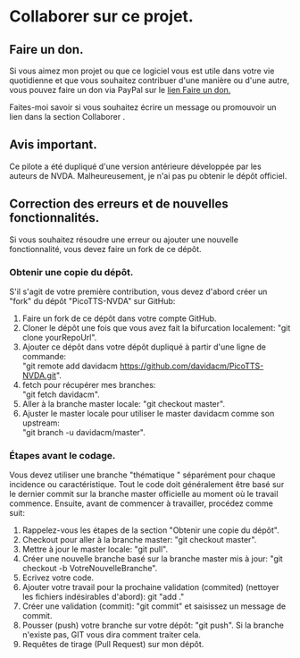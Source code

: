 # Collaborer sur ce projet.
## Faire un don.
  Si vous aimez mon projet ou que ce logiciel vous est utile dans votre vie quotidienne et que vous souhaitez contribuer d'une manière ou d'une autre, vous pouvez faire un don via PayPal sur le
  [lien Faire un don.](https://paypal.me/davicm)

  Faites-moi savoir si vous souhaitez écrire un message ou promouvoir un lien dans la section Collaborer .

## Avis important.
Ce pilote a été dupliqué d'une version antérieure développée par les auteurs de NVDA. Malheureusement, je n'ai pas pu obtenir le dépôt officiel.

## Correction des erreurs et de nouvelles fonctionnalités.
  Si vous souhaitez résoudre une erreur ou ajouter une nouvelle fonctionnalité, vous devez faire  un fork de ce dépôt.

  ### Obtenir une copie du dépôt.
  S'il s'agit de votre première contribution, vous devez d'abord créer un "fork" du dépôt "PicoTTS-NVDA" sur GitHub:
1. Faire un fork de ce  dépôt dans votre compte  GitHub.
  2. Cloner le dépôt une fois que vous avez fait   la bifurcation localement: "git clone yourRepoUrl".
  3. Ajouter ce dépôt dans votre dépôt dupliqué à partir d'une ligne de commande:  
  "git remote add davidacm https://github.com/davidacm/PicoTTS-NVDA.git".
  4. fetch pour récupérer mes branches:  
  "git fetch davidacm".
  5. Aller à la branche master locale: "git checkout master".
  6. Ajuster le master locale pour utiliser le master davidacm comme son upstream:  
  "git branch -u davidacm/master".  

### Étapes avant le codage.
  Vous devez utiliser une branche "thématique " séparément pour chaque incidence ou caractéristique. Tout le code doit généralement être basé sur le dernier commit sur la branche master officielle au moment où le travail commence.
  Ensuite, avant de commencer à travailler, procédez comme suit:

  1. Rappelez-vous les étapes de la section "Obtenir une copie du dépôt".
  2. Checkout pour aller à la branche master: "git checkout master".
  3. Mettre à jour le master locale: "git pull".
  4. Créer une nouvelle branche basé sur la branche master mis à jour: "git checkout -b VotreNouvelleBranche".
  5. Ecrivez votre code.
  6. Ajouter votre travail pour la prochaine validation (commited) (nettoyer les fichiers indésirables d'abord): git "add ."
  7. Créer une validation (commit): "git commit" et saisissez un message de commit.
  8. Pousser (push) votre branche sur votre dépôt: "git push". Si la branche n'existe pas, GIT vous dira comment traiter cela.
  9. Requêtes de tirage  (Pull Request) sur mon dépôt.

